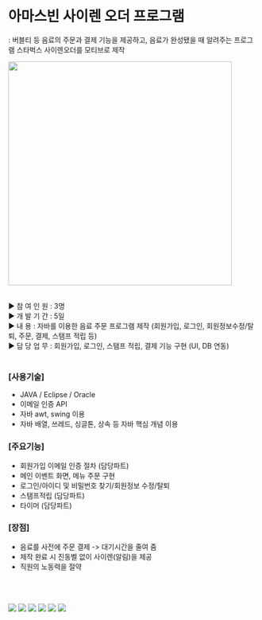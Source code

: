 # 아마스빈 사이렌 오더 프로그램

: 버블티 등 음료의 주문과 결제 기능을 제공하고, 음료가 완성됐을 때 알려주는 프로그램 
스타벅스 사이렌오더를 모티브로 제작

<p><img src="https://user-images.githubusercontent.com/84005648/146763008-b1a093a1-8d32-4b9d-92f6-54e11cad10d0.png" width="450" height="450"/></p>
<br>
▶ 참 여 인 원 : 3명<br>
▶ 개 발 기 간 : 5일<br>
▶ 내       용 : 자바를 이용한 음료 주문 프로그램 제작 (회원가입, 로그인, 회원정보수정/탈퇴, 주문, 결제, 스탬프 적립 등)<br>
▶ 담 당 업 무 : 회원가입, 로그인, 스탬프 적립, 결제 기능 구현 (UI, DB 연동)<br>
<br>

### [사용기술]
<ul>
<li>JAVA / Eclipse / Oracle</li>
<li>이메일 인증 API</li>
<li>자바 awt, swing 이용</li>
<li>자바 배열, 쓰레드, 싱글톤, 상속 등 자바 핵심 개념 이용</li>
</ul>

### [주요기능]
<ul>
<li>회원가입 이메일 인증 절차 (담당파트)</li>
<li>메인 이벤트 화면, 메뉴 주문 구현</li>
<li>로그인/아이디 및 비밀번호 찾기/회원정보 수정/탈퇴</li>
<li>스탬프적립 (담당파트)</li> 
<li>타이머 (담당파트)</li>
</ul>


### [장점]
<ul>
<li>음료를 사전에 주문 결제 -> 대기시간을 줄여 줌</li>
<li>제작 완료 시 진동벨 없이 사이렌(알림)을 제공</li>
<li>직원의 노동력을 절약</li>
</ul>
<br>
<br>
<br>
<img src="https://user-images.githubusercontent.com/84005648/146762587-51744904-99a6-4bcb-94f3-db631a219864.png" />
<img src="https://user-images.githubusercontent.com/84005648/146761647-f05559c6-eee2-4177-8d2b-fd1228977bea.png" />
<img src="https://user-images.githubusercontent.com/84005648/146762337-7202f0e8-db41-47ac-a187-10e6282db26c.png" />
<img src="https://user-images.githubusercontent.com/84005648/146762447-51828cbf-69f7-431a-b513-d4c2d52c5165.png" />
<img src="https://user-images.githubusercontent.com/84005648/146762867-8eec8f73-a9a6-415c-8845-b38ec1be6714.png"/>
<img src="https://user-images.githubusercontent.com/84005648/146762752-d5c55cab-1efe-4fe5-b1c0-e2f63f467988.png"/>

